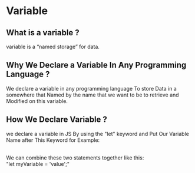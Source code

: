 # Variable
<h2>What is a variable ?</h2>
<p>
variable is a “named storage” for data.
</p>
<h2>Why We Declare a Variable In Any Programming Language ?</h2>
<p>
We declare a variable in any programming language To store Data in a somewhere that Named by the name that we want to be to retrieve and Modified on this variable.
</p>
<h2>How We Declare Variable ?</h2>
<p>
we declare a variable in JS By using the "let" keyword and Put Our Variable Name after This Keyword for Example:<br>
  
<a src="https://github.com/Islam-Turky/JavaScript-Tutorial/blob/221cfa9e15eb4964caf49173f7a5dbcfd56f50ab/Images/variable1.png"></a>  
  
<br>
We can combine  these two statements together like this:<br>
"let myVariable = 'value';"<br>
</p>
